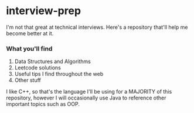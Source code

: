 # interview-prep
I'm not that great at technical interviews. Here's a repository that'll help me become better at it.

### What you'll find
1. Data Structures and Algorithms
2. Leetcode solutions
3. Useful tips I find throughout the web
4. Other stuff

I like C++, so that's the language I'll be using for a MAJORITY of this repository, however I will occasionally use Java to reference other important topics such as OOP. 
